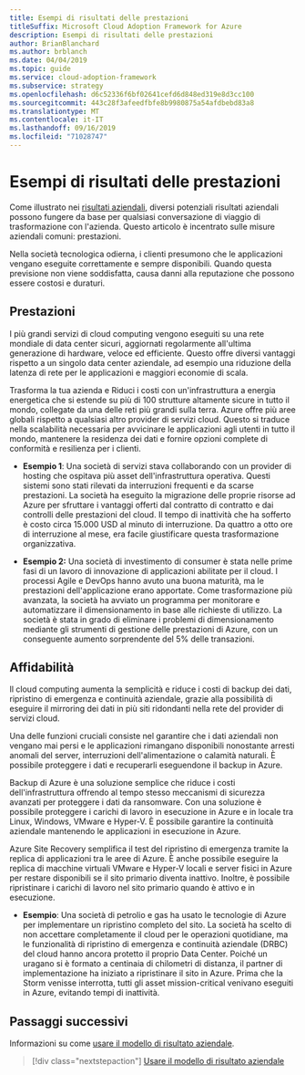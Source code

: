 ```yaml
---
title: Esempi di risultati delle prestazioni
titleSuffix: Microsoft Cloud Adoption Framework for Azure
description: Esempi di risultati delle prestazioni
author: BrianBlanchard
ms.author: brblanch
ms.date: 04/04/2019
ms.topic: guide
ms.service: cloud-adoption-framework
ms.subservice: strategy
ms.openlocfilehash: d6c52336f6bf02641cefd6d848ed319e8d3cc100
ms.sourcegitcommit: 443c28f3afeedfbfe8b9980875a54afdbebd83a8
ms.translationtype: MT
ms.contentlocale: it-IT
ms.lasthandoff: 09/16/2019
ms.locfileid: "71028747"
---
```

# <a name="examples-of-performance-outcomes"></a>Esempi di risultati delle prestazioni

Come illustrato nei [risultati aziendali](./index.md), diversi potenziali risultati aziendali possono fungere da base per qualsiasi conversazione di viaggio di trasformazione con l'azienda. Questo articolo è incentrato sulle misure aziendali comuni: prestazioni.

Nella società tecnologica odierna, i clienti presumono che le applicazioni vengano eseguite correttamente e sempre disponibili. Quando questa previsione non viene soddisfatta, causa danni alla reputazione che possono essere costosi e duraturi.

## <a name="performance"></a>Prestazioni

I più grandi servizi di cloud computing vengono eseguiti su una rete mondiale di data center sicuri, aggiornati regolarmente all'ultima generazione di hardware, veloce ed efficiente. Questo offre diversi vantaggi rispetto a un singolo data center aziendale, ad esempio una riduzione della latenza di rete per le applicazioni e maggiori economie di scala.

Trasforma la tua azienda e Riduci i costi con un'infrastruttura a energia energetica che si estende su più di 100 strutture altamente sicure in tutto il mondo, collegate da una delle reti più grandi sulla terra. Azure offre più aree globali rispetto a qualsiasi altro provider di servizi cloud. Questo si traduce nella scalabilità necessaria per avvicinare le applicazioni agli utenti in tutto il mondo, mantenere la residenza dei dati e fornire opzioni complete di conformità e resilienza per i clienti.

- **Esempio 1**: Una società di servizi stava collaborando con un provider di hosting che ospitava più asset dell'infrastruttura operativa. Questi sistemi sono stati rilevati da interruzioni frequenti e da scarse prestazioni. La società ha eseguito la migrazione delle proprie risorse ad Azure per sfruttare i vantaggi offerti dal contratto di contratto e dai controlli delle prestazioni del cloud. Il tempo di inattività che ha sofferto è costo circa 15.000 USD al minuto di interruzione. Da quattro a otto ore di interruzione al mese, era facile giustificare questa trasformazione organizzativa.

- **Esempio 2:** Una società di investimento di consumer è stata nelle prime fasi di un lavoro di innovazione di applicazioni abilitate per il cloud. I processi Agile e DevOps hanno avuto una buona maturità, ma le prestazioni dell'applicazione erano apportate. Come trasformazione più avanzata, la società ha avviato un programma per monitorare e automatizzare il dimensionamento in base alle richieste di utilizzo. La società è stata in grado di eliminare i problemi di dimensionamento mediante gli strumenti di gestione delle prestazioni di Azure, con un conseguente aumento sorprendente del 5% delle transazioni.

## <a name="reliability"></a>Affidabilità

Il cloud computing aumenta la semplicità e riduce i costi di backup dei dati, ripristino di emergenza e continuità aziendale, grazie alla possibilità di eseguire il mirroring dei dati in più siti ridondanti nella rete del provider di servizi cloud.

Una delle funzioni cruciali consiste nel garantire che i dati aziendali non vengano mai persi e le applicazioni rimangano disponibili nonostante arresti anomali del server, interruzioni dell'alimentazione o calamità naturali. È possibile proteggere i dati e recuperarli eseguendone il backup in Azure.

Backup di Azure è una soluzione semplice che riduce i costi dell'infrastruttura offrendo al tempo stesso meccanismi di sicurezza avanzati per proteggere i dati da ransomware. Con una soluzione è possibile proteggere i carichi di lavoro in esecuzione in Azure e in locale tra Linux, Windows, VMware e Hyper-V. È possibile garantire la continuità aziendale mantenendo le applicazioni in esecuzione in Azure.

Azure Site Recovery semplifica il test del ripristino di emergenza tramite la replica di applicazioni tra le aree di Azure. È anche possibile eseguire la replica di macchine virtuali VMware e Hyper-V locali e server fisici in Azure per restare disponibili se il sito primario diventa inattivo. Inoltre, è possibile ripristinare i carichi di lavoro nel sito primario quando è attivo e in esecuzione.

- **Esempio**: Una società di petrolio e gas ha usato le tecnologie di Azure per implementare un ripristino completo del sito. La società ha scelto di non accettare completamente il cloud per le operazioni quotidiane, ma le funzionalità di ripristino di emergenza e continuità aziendale (DRBC) del cloud hanno ancora protetto il proprio Data Center. Poiché un uragano si è formato a centinaia di chilometri di distanza, il partner di implementazione ha iniziato a ripristinare il sito in Azure. Prima che la Storm venisse interrotta, tutti gli asset mission-critical venivano eseguiti in Azure, evitando tempi di inattività.

## <a name="next-steps"></a>Passaggi successivi

Informazioni su come [usare il modello di risultato aziendale](./business-outcome-template.md).

> [!div class="nextstepaction"]
> [Usare il modello di risultato aziendale](./business-outcome-template.md)
